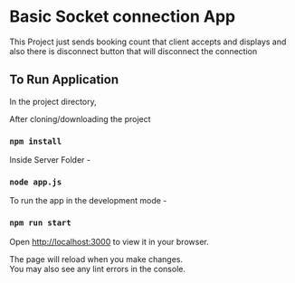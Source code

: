 # Basic Socket connection App

This Project just sends booking count that client accepts and displays and also there is disconnect button that will disconnect the connection

## To Run Application

In the project directory,

After cloning/downloading the project
### `npm install`

Inside Server Folder -
### `node app.js`

To run the app in the development mode -
### `npm run start`

Open [http://localhost:3000](http://localhost:3000) to view it in your browser.

The page will reload when you make changes.\
You may also see any lint errors in the console.

